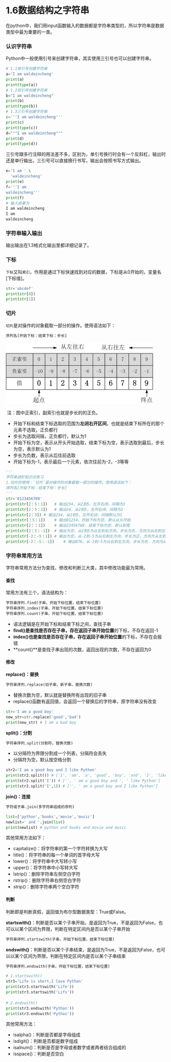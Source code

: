 # 1.6数据结构之字符串

在python中，我们用input函数输入的数据都是字符串类型的，所以字符串是数据类型中最为重要的一类。

### 认识字符串

Python中一般使用引号来创建字符串，其实使用三引号也可以创建字符串。

```python
# 1.1单引号创建字符串
a='I am waldeincheng'
print(a)
print(type(a))
# 1.2双引号创建字符串
b="I am waldeincheng"
print(b)
print(type(b))
# 1.3三引号创建字符串
c='''I am waldeincheng'''
print(c)
print(type(c))
d="""I am waldeincheng"""
print(d)
print(type(d))
```

三引号跟多行注释的用法差不多，区别为，单引号换行时会有一个反斜杠，输出时还是单行输出，三引号可以直接换行书写，输出会按照书写方式输出。

```python
e='I am ' \
  'waldeincheng'
print(e)
f='''I am 
waldeincheng'''
print(f)
# 输入结果为
I am waldeincheng
I am 
waldeincheng
```

### 字符串输入输出

输出输出在1.3格式化输出里都详细记录了。

### 下标

`下标`又叫`索引`，作用是通过下标快速找到对应的数据，下标是从0开始的，变量名[下标值]。

```python
str='abcdef'
print(str[0])
print(str[1])
```

### 切片

`切片`是对操作的对象截取一部分的操作。使用语法如下：

```python
序列名[开始下标：结束下标：步长]
```

![](assets/Python切片索引方式.webp)

​	注：图中正索引，副索引也就是步长的的正负。

- 开始下标和结束下标选取的范围为**左闭右开区间**，也就是结束下标所在的那个元素不选取，正负都行
- 步长为选取间隔，正负都行，默认为1
- 开始下标为空，表示从开头开始选取，结束下标为空，表示选取到最后，步长为空，表示默认为1
- 步长为负数，表示从后往前选取
- 开始下标为-1，表示最后一个元素，依次往前为-2，-3等等

```python
'''
字符串进阶知识点练习
1.切片的使用：`切片`是对操作的对象截取一部分的操作。使用语法如下：
序列名[开始下标：结束下标：步长]
'''
str='0123456789'
print(str[2：5：1])	# 输出234，从2到5，左开右闭，间隔为1
print(str[2：5：2])	# 输出24，从2到5，左开右闭，间隔为2
print(str[2：5])	# 输出234，从2到5，左开右闭，间隔默认为1
print(str[：5：1])	# 输出01234，开始下标为空，默认从头开始
print(str[2：：1])	# 输出23456789，结束下标为空，默认到尾
print(str[2：5：-1])	# 输出为空，从2到5为从左到右方向，步长为负，方向为从右到左，方向冲突
print(str[-2：-5：1])	# 输出为空，从-2到-5为从右到左方向，步长为正，方向为从左到右，方向冲突
print(str[-2：-5：-1])	# 输出876，从-2到-5为从右到左方向，步长为负，方向为从右到左	
```

### 字符串常用方法

字符串常用方法分为查找、修改和判断三大类，其中修改功能最为常用。

#### 查找

常用方法有三个，语法结构为：

```python
字符串序列.find(子串，开始下标位置，结束下标位置)
字符串序列.index(子串，开始下标位置，结束下标位置)
字符串序列.count(子串，开始下标位置，结束下标位置)
```

- 语法逻辑是在开始下标和结束下标之间，查找子串
- **find()**是查找是否存在子串，存在返回**子串开始位置**的下标，不存在返回-1
- **index()**也是查找是否存在子串，存在返回**子串开始位置**的下标，不存在会报错
- **count()**是查找子串出现的次数，返回出现的次数，不存在返回为0

#### 修改

**replace()：替换**

```python
字符串序列.replace(旧子串，新子串，替换次数)
```

- 替换次数为空，默认就是替换所有出现的旧子串
- replace()函数有返回值，会返回一个替换后的字符串，原字符串没有改变

```python
str='I am a good boy'
new_str=str.replace('good','bad')
print(new_str) # I am a bad boy
```

**split()：分割**

```python
字符串序列.split(分割符，替换次数)
```

- 以分隔符为界限分割成一个列表，分隔符会丢失
- 分隔符为空，默认按空格分割

```python
str2='I am a good boy and I like Python'
print(str2.split()) # ['I', 'am', 'a', 'good', 'boy', 'and', 'I', 'like', 'Python']
print(str2.split('I')) # ['', ' am a good boy and ', ' like Python']
print(str2.split('I',1)) # ['', ' am a good boy and I like Python']
```

**join()：连接**

```python
字符或子串.join(多字符串组成的序列)
```

```python
list=['python','books','movie','music']
newlist=' and '.join(list)
print(newlist) # python and books and movie and music
```

其他常用方法如下：

- capitalize()：将字符串的第一个字符转换为大写
- title()：将字符串的每一个单词的首字母大写
- lower()：将字符串中大写转小写
- upper()：将字符串中小写转大写
- lstrip()：删除字符串左侧空白字符
- rstrip()：删除字符串右侧空白字符
- strip()：删除字符串两个空白字符

#### 判断

判断即是判断真假，返回值为布尔型数据类型：True或False。

**startswith()**：判断是否以某个子串开始，是返回为True，不是返回为False，也可以以某个区间为界限，判断在特定区间内是否以某个子串开始

```python
字符串序列.startswith(子串，开始下标位置，结束下标位置)
```

**endswith()**：判断是否以某个子串结束，是返回为True，不是返回为False，也可以以某个区间为界限，判断在特定区间内是否以某个子串结束

```python
字符串序列.endswith(子串，开始下标位置，结束下标位置)
```

```python
# 1.startswith()
str3='Life is short,I love Python'
print(str3.startswith('Life'))
print(str3.startswith('Lifs'))

# 2.endswith()
print(str3.endswith('Python'))
print(str3.endswith('Pythos'))
```

其他常用方法：

- isalpha()：判断是否都是字母组成
- isdigit()：判断是否都是数字组成
- isalnum()：判断是否是字母或者数字或者两者结合组成的 
- isspace()：判断是否空白